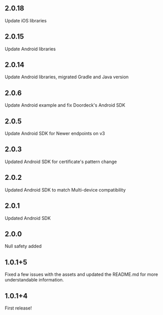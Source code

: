 ## 2.0.18
Update iOS libraries

## 2.0.15
Update Android libraries

## 2.0.14
Update Android libraries, migrated Gradle and Java version

## 2.0.6
Update Android example and fix Doordeck's Android SDK

## 2.0.5
Update Android SDK for Newer endpoints on v3

## 2.0.3
Updated Android SDK for certificate's pattern change

## 2.0.2
Updated Android SDK to match Multi-device compatibility

## 2.0.1
Updated Android SDK

## 2.0.0
Null safety added

## 1.0.1+5
Fixed a few issues with the assets and updated the README.md for more understandable information.

## 1.0.1+4
First release!
